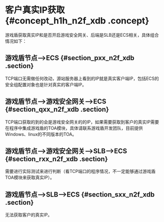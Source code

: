 # 客户真实IP获取 {#concept_h1h_n2f_xdb .concept}

游戏盾获取真实IP和是否开启游戏安全网关、后端是SLB还是ECS相关，具体组合情况如下：

## 游戏盾节点—\>ECS {#section_pxx_n2f_xdb .section}

TCP端口无需做任何改动，源站服务器上看到的IP就是真实客户端IP，包括ECS的安全组配置对象也是针对真实的客户端IP。

## 游戏盾节点—\>游戏安全网关—\>ECS {#section_qxx_n2f_xdb .section}

TCP端口获取的到的会是游戏安全网关的的IP，如果需要获取到客户的真实IP需要在程序中集成游戏盾的TOA模块，具体请联系游戏盾开发团队，目前提供Windows、linux的不同版本的TOA。

## 游戏盾节点—\>游戏安全网关—\>SLB—\>ECS {#section_rxx_n2f_xdb .section}

需要进行实际测试来进行判断（看TCP端口的程序情况，不一定能够通过游戏盾TOA模块来获取真实IP）。

## 游戏盾节点—\>SLB—\>ECS {#section_sxx_n2f_xdb .section}

无法获取客户的真实IP。

